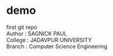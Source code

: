 # demo
first git repo
<br>
Author : SAGNICK PAUL
<br>
College : JADAVPUR UNIVERSITY
<br>
Branch : Computer Science Engineering

